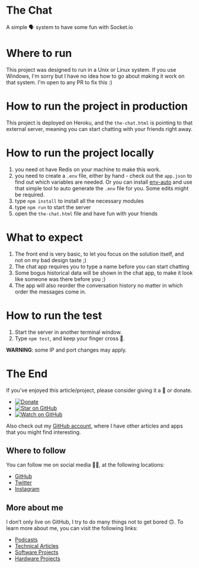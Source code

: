 # The Chat

A simple 🗣 system to have some fun with Socket.io

# Where to run

This project was designed to run in a Unix or Linux system. If you use Windows, I'm sorry but I have no idea how to go about making it work on that system. I'm open to any PR to fix this :)

# How to run the project in production

This project is deployed on Heroku, and the `the-chat.html` is pointing to that external server, meaning you can start chatting with your friends right away.

# How to run the project locally

1. you need ot have Redis on your machine to make this work.
1. you need to create a `.env` file, either by hand - check out the `app.json` to find out which variables are needed. Or you can install [env-auto](https://www.npmjs.com/package/env-auto) and use that simple tool to auto generate the `.env` file for you. Some edits might be required.
1. type `npm install` to install all the necessary modules
1. type `npm run` to start the server
1. open the `the-chat.html` file and have fun with your friends

# What to expect

1. The front end is very basic, to let you focus on the solution itself, and not on my bad design taste ;)
1. The chat app requires you to type a name before you can start chatting
1. Some bogus historical data will be shown in the chat app, to make it look like someone was there before you ;)
1. The app will also reorder the conversation history no matter in which order the messages come in.

# How to run the test

1. Start the server in another terminal window.
1. Type `npm test`, and keep your finger cross 🤞.

**WARNING**: some IP and port changes may apply.

# The End

If you've enjoyed this article/project, please consider giving it a 🌟 or donate.

- [![Donate](https://img.shields.io/badge/Donate-PayPal-green.svg)](https://www.paypal.me/gattidavid/25)
- [![Star on GitHub](https://img.shields.io/github/stars/davidgatti/theChat.svg?style=social)](https://github.com/davidgatti/theChat/stargazers)
- [![Watch on GitHub](https://img.shields.io/github/watchers/davidgatti/theChat.svg?style=social)](https://github.com/davidgatti/theChat/watchers)

Also check out my [GitHub account](https://github.com/davidgatti), where I have other articles and apps that you might find interesting.

## Where to follow

You can follow me on social media 🐙😇, at the following locations:

- [GitHub](https://github.com/davidgatti)
- [Twitter](https://twitter.com/dawidgatti)
- [Instagram](https://www.instagram.com/gattidavid/)

## More about me

I don’t only live on GitHub, I try to do many things not to get bored 🙃. To learn more about me, you can visit the following links:

- [Podcasts](http://david.gatti.pl/podcasts)
- [Technical Articles](http://david.gatti.pl/technical_articles)
- [Software Projects](http://david.gatti.pl/software_projects)
- [Hardware Projects](http://david.gatti.pl/hardware_projects)
